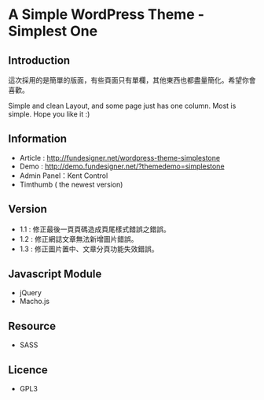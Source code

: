 # A Simple WordPress Theme - Simplest One
## Introduction
這次採用的是簡單的版面，有些頁面只有單欄，其他東西也都盡量簡化。希望你會喜歡。

Simple and clean Layout, and some page just has one column. Most is simple. Hope you like it :)

## Information
* Article : http://fundesigner.net/wordpress-theme-simplestone
* Demo : http://demo.fundesigner.net/?themedemo=simplestone
* Admin Panel：Kent Control
* Timthumb ( the newest version)

## Version

* 1.1 : 修正最後一頁頁碼造成頁尾樣式錯誤之錯誤。
* 1.2 : 修正網誌文章無法新增圖片錯誤。
* 1.3 : 修正圖片置中、文章分頁功能失效錯誤。

## Javascript Module
* jQuery
* Macho.js

## Resource
* SASS

## Licence
* GPL3